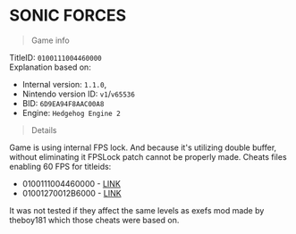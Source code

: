# SONIC FORCES

> Game info

TitleID: `0100111004460000`<br>
Explanation based on:
- Internal version: `1.1.0`, 
- Nintendo version ID: `v1`/`v65536`
- BID: `6D9EA94F8AAC00A8`
- Engine: `Hedgehog Engine 2`

> Details

Game is using internal FPS lock. And because it's utilizing double buffer, without eliminating it FPSLock patch cannot be properly made.
Cheats files enabling 60 FPS for titleids:
- 0100111004460000 - [LINK](https://github.com/ChanseyIsTheBest/NX-60FPS-RES-GFX-Cheats/blob/main/titles/0100111004460000/cheats/6D9EA94F8AAC00A8.txt)
- 01001270012B6000 - [LINK](https://github.com/ChanseyIsTheBest/NX-60FPS-RES-GFX-Cheats/blob/main/titles/01001270012B6000/cheats/6D9EA94F8AAC00A8.txt)

It was not tested if they affect the same levels as exefs mod made by theboy181 which those cheats were based on.